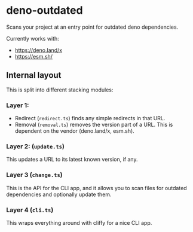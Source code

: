 # deno-outdated

Scans your project at an entry point for outdated deno dependencies.

Currently works with:

- https://deno.land/x
- https://esm.sh/

## Internal layout

This is split into different stacking modules:

### Layer 1:
- Redirect (`redirect.ts`) finds any simple redirects in that URL.
- Removal (`removal.ts`) removes the version part of a URL. This is dependent on the vendor (deno.land/x, esm.sh).

### Layer 2: (`update.ts`)

This updates a URL to its latest known version, if any.

### Layer 3 (`change.ts`)

This is the API for the CLI app, and it allows you to scan files for outdated dependencies and optionally update them.

### Layer 4 (`cli.ts`)

This wraps everything around with cliffy for a nice CLI app.